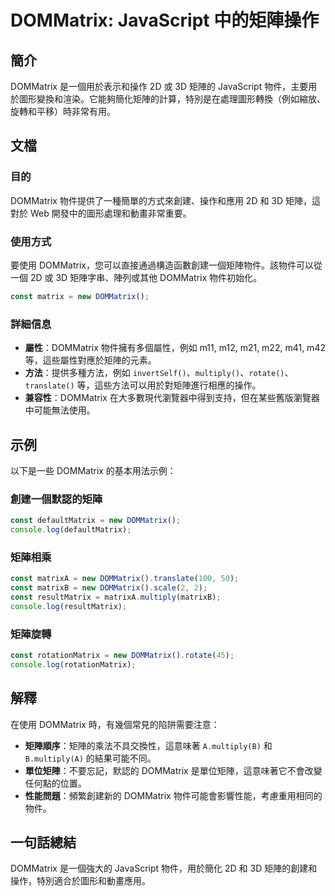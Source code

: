 <!--
Meta Description: # DOMMatrix: JavaScript 中的矩陣操作 ## 簡介 DOMMatrix 是一個用於表示和操作 2D 或 3D 矩陣的 JavaScript 物件，主要用於圖形變換和渲染。它能夠簡化矩陣的計算，特別是在處理圖形轉換（例如縮放、旋轉和平移）時非常有用。 ## 文檔 ### 目的 D...
Meta Keywords: dommatrix, javascript, const, new, multiply
-->

# DOMMatrix: JavaScript 中的矩陣操作

## 簡介
DOMMatrix 是一個用於表示和操作 2D 或 3D 矩陣的 JavaScript 物件，主要用於圖形變換和渲染。它能夠簡化矩陣的計算，特別是在處理圖形轉換（例如縮放、旋轉和平移）時非常有用。

## 文檔
### 目的
DOMMatrix 物件提供了一種簡單的方式來創建、操作和應用 2D 和 3D 矩陣，這對於 Web 開發中的圖形處理和動畫非常重要。

### 使用方式
要使用 DOMMatrix，您可以直接通過構造函數創建一個矩陣物件。該物件可以從一個 2D 或 3D 矩陣字串、陣列或其他 DOMMatrix 物件初始化。

```javascript
const matrix = new DOMMatrix();
```

### 詳細信息
- **屬性**：DOMMatrix 物件擁有多個屬性，例如 m11, m12, m21, m22, m41, m42 等，這些屬性對應於矩陣的元素。
- **方法**：提供多種方法，例如 `invertSelf()`、`multiply()`、`rotate()`、`translate()` 等，這些方法可以用於對矩陣進行相應的操作。
- **兼容性**：DOMMatrix 在大多數現代瀏覽器中得到支持，但在某些舊版瀏覽器中可能無法使用。

## 示例
以下是一些 DOMMatrix 的基本用法示例：

### 創建一個默認的矩陣
```javascript
const defaultMatrix = new DOMMatrix();
console.log(defaultMatrix);
```

### 矩陣相乘
```javascript
const matrixA = new DOMMatrix().translate(100, 50);
const matrixB = new DOMMatrix().scale(2, 2);
const resultMatrix = matrixA.multiply(matrixB);
console.log(resultMatrix);
```

### 矩陣旋轉
```javascript
const rotationMatrix = new DOMMatrix().rotate(45);
console.log(rotationMatrix);
```

## 解釋
在使用 DOMMatrix 時，有幾個常見的陷阱需要注意：
- **矩陣順序**：矩陣的乘法不具交換性，這意味著 `A.multiply(B)` 和 `B.multiply(A)` 的結果可能不同。
- **單位矩陣**：不要忘記，默認的 DOMMatrix 是單位矩陣，這意味著它不會改變任何點的位置。
- **性能問題**：頻繁創建新的 DOMMatrix 物件可能會影響性能，考慮重用相同的物件。

## 一句話總結
DOMMatrix 是一個強大的 JavaScript 物件，用於簡化 2D 和 3D 矩陣的創建和操作，特別適合於圖形和動畫應用。